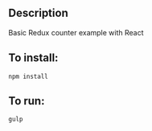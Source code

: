 ## Description

Basic Redux counter example with React

## To install:

`npm install` 

## To run:

`gulp`
